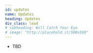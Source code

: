 ```yaml
---
id: updates
name: Updates
heading: Updates
div_class: lead
# subheading: Will Catch Your Eye
# image: "http://placehold.it/500x500"
---
```

* TBD

